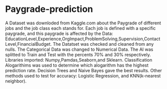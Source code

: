 # Paygrade-prediction
A Dataset was downloded from Kaggle.com about the Paygrade of different jobs and the job class each stands for.
Each job is defined with a specific paygrade, and this paygrade is affected by the Data: EducationLevel,Experience,OrgImpact,ProblemSolving,Supervision,ContactLevel,FinancialBudget.
The Datatset was checked and cleaned from any nulls.
The Categorical Data was changed to Numerical Data.
The AI was splitted to Train and Test with the percents 70% and 30% respectively.
Libraries imported: Numpy,Pamdas,Seaborn,and Sklearn.
Classification Alogarithims was used to determine which alogarithm has the highest prediction rate.
Decision Trees and Naive Bayes gave the best results.
Other methods used to test for accuracy: Logistic Regression, and KNN(k-nearest neighbor).

